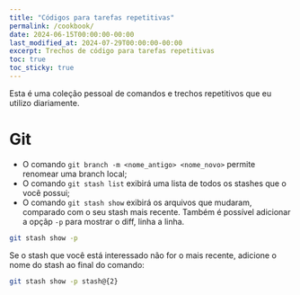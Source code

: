 ```yaml
---
title: "Códigos para tarefas repetitivas"
permalink: /cookbook/
date: 2024-06-15T00:00:00-00:00
last_modified_at: 2024-07-29T00:00:00-00:00
excerpt: Trechos de código para tarefas repetitivas
toc: true
toc_sticky: true
---
```


Esta é uma coleção pessoal de comandos e trechos repetitivos que eu utilizo diariamente.

# Git

- O comando `git branch -m <nome_antigo> <nome_novo>` permite renomear uma branch local;
- O comando `git stash list` exibirá uma lista de todos os stashes que o você possui;
- O comando `git stash show` exibirá os arquivos que mudaram, comparado com o seu stash mais recente. Também é possível adicionar a opçãp `-p` para mostrar o diff, linha a linha.

```sh
git stash show -p
```

Se o stash que você está interessado não for o mais recente, adicione o nome do stash ao final do comando:

```sh
git stash show -p stash@{2}
```
